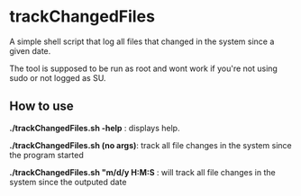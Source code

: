 # trackChangedFiles
A simple shell script that log all files that changed in the system since a given date.

The tool is supposed to be run as root and wont work if you're not using sudo or not logged as SU.
## How to use
**./trackChangedFiles.sh -help** : displays help.

**./trackChangedFiles.sh (no args)**: track all file changes in the system since the program started

**./trackChangedFiles.sh \"m/d/y H:M:S** : will track all file changes in the system since the outputed date
